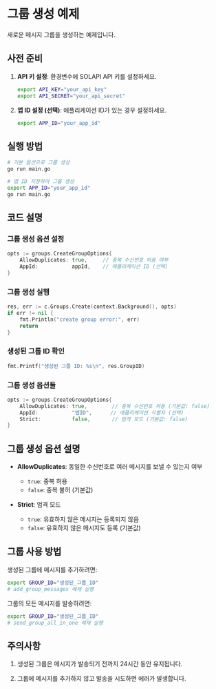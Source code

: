 # 그룹 생성 예제

새로운 메시지 그룹을 생성하는 예제입니다.

## 사전 준비

1. **API 키 설정**: 환경변수에 SOLAPI API 키를 설정하세요.
   ```bash
   export API_KEY="your_api_key"
   export API_SECRET="your_api_secret"
   ```

2. **앱 ID 설정 (선택)**: 애플리케이션 ID가 있는 경우 설정하세요.
   ```bash
   export APP_ID="your_app_id"
   ```

## 실행 방법

```bash
# 기본 옵션으로 그룹 생성
go run main.go

# 앱 ID 지정하여 그룹 생성
export APP_ID="your_app_id"
go run main.go
```

## 코드 설명

### 그룹 생성 옵션 설정

```go
opts := groups.CreateGroupOptions{
    AllowDuplicates: true,     // 중복 수신번호 허용 여부
    AppId:           appId,    // 애플리케이션 ID (선택)
}
```

### 그룹 생성 실행

```go
res, err := c.Groups.Create(context.Background(), opts)
if err != nil {
    fmt.Println("create group error:", err)
    return
}
```

### 생성된 그룹 ID 확인

```go
fmt.Printf("생성된 그룹 ID: %s\n", res.GroupID)
```

### 그룹 생성 옵션들

```go
opts := groups.CreateGroupOptions{
    AllowDuplicates: true,        // 중복 수신번호 허용 (기본값: false)
    AppId:           "앱ID",      // 애플리케이션 식별자 (선택)
    Strict:          false,       // 엄격 모드 (기본값: false)
}
```

## 그룹 생성 옵션 설명

- **AllowDuplicates**: 동일한 수신번호로 여러 메시지를 보낼 수 있는지 여부
  - `true`: 중복 허용
  - `false`: 중복 불허 (기본값)

- **Strict**: 엄격 모드
  - `true`: 유효하지 않은 메시지는 등록되지 않음
  - `false`: 유효하지 않은 메시지도 등록 (기본값)

## 그룹 사용 방법

생성된 그룹에 메시지를 추가하려면:

```bash
export GROUP_ID="생성된_그룹_ID"
# add_group_messages 예제 실행
```

그룹의 모든 메시지를 발송하려면:

```bash
export GROUP_ID="생성된_그룹_ID"
# send_group_all_in_one 예제 실행
```

## 주의사항

1. 생성된 그룹은 메시지가 발송되기 전까지 24시간 동안 유지됩니다.

2. 그룹에 메시지를 추가하지 않고 발송을 시도하면 에러가 발생합니다.
